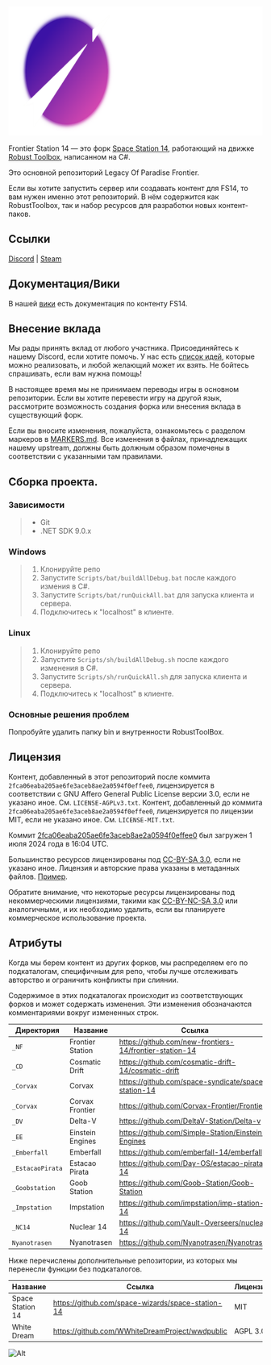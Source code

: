 <p align="center"> <img alt="Frontier Station 14" width="653" height="256" src="https://github.com/Legacy-Of-Paradise/frontier-erp/blob/master/Resources/Textures/_NewParadise/Logo/logo.png?raw=true" /></p>

Frontier Station 14 — это форк [Space Station 14](https://github.com/space-wizards/space-station-14), работающий на движке [Robust Toolbox](https://github.com/space-wizards/RobustToolbox), написанном на C#.

Это основной репозиторий Legacy Of Paradise Frontier.

Если вы хотите запустить сервер или создавать контент для FS14, то вам нужен именно этот репозиторий. В нём содержится как RobustToolbox, так и набор ресурсов для разработки новых контент-паков.

## Ссылки

[Discord](https://wiki.legacyofparadise.space/discord/) | [Steam](https://store.steampowered.com/app/1255460/Space_Station_14/)

## Документация/Вики

В нашей [вики](https://wiki.legacyofparadise.space/) есть документация по контенту FS14.

## Внесение вклада

Мы рады принять вклад от любого участника. Присоединяйтесь к нашему Discord, если хотите помочь. У нас есть [список идей](https://wiki.legacyofparadise.space/discord/), которые можно реализовать, и любой желающий может их взять. Не бойтесь спрашивать, если вам нужна помощь!

В настоящее время мы не принимаем переводы игры в основном репозитории. Если вы хотите перевести игру на другой язык, рассмотрите возможность создания форка или внесения вклада в существующий форк.

Если вы вносите изменения, пожалуйста, ознакомьтесь с разделом маркеров в [MARKERS.md](https://github.com/Legacy-Of-Paradise/frontier-erp/blob/master/MARKERS.md). Все изменения в файлах, принадлежащих нашему upstream, должны быть должным образом помечены в соответствии с указанными там правилами.

## Сборка проекта.

### Зависимости

> - Git
> - .NET SDK 9.0.x

### Windows

> 1. Клонируйте репо
> 3. Запустите `Scripts/bat/buildAllDebug.bat` после каждого измения в C#.
> 4. Запустите `Scripts/bat/runQuickAll.bat` для запуска клиента и сервера.
> 5. Подключитесь к "localhost" в клиенте.

### Linux

> 1. Клонируйте репо
> 3. Запустите `Scripts/sh/buildAllDebug.sh` после каждого изменения в C#.
> 4. Запустите `Scripts/sh/runQuickAll.sh` для запуска клиента и сервера.
> 5. Подключитесь к "localhost" в клиенте.

### Основные решения проблем

Попробуйте удалить папку bin и внутренности RobustToolBox.

## Лицензия

Контент, добавленный в этот репозиторий после коммита `2fca06eaba205ae6fe3aceb8ae2a0594f0effee0`, лицензируется в соответствии с GNU Affero General Public License версии 3.0, если не указано иное. См. `LICENSE-AGPLv3.txt`.
Контент, добавленный до коммита `2fca06eaba205ae6fe3aceb8ae2a0594f0effee0`, лицензируется по лицензии MIT, если не указано иное. См. `LICENSE-MIT.txt`.

Коммит [2fca06eaba205ae6fe3aceb8ae2a0594f0effee0](https://github.com/Legacy-Of-Paradise/frontier-erp/commit/2fca06eaba205ae6fe3aceb8ae2a0594f0effee0) был загружен 1 июля 2024 года в 16:04 UTC.

Большинство ресурсов лицензированы под [CC-BY-SA 3.0](https://creativecommons.org/licenses/by-sa/3.0/), если не указано иное. Лицензия и авторские права указаны в метаданных файлов. [Пример](https://github.com/space-wizards/space-station-14/blob/master/Resources/Textures/Objects/Tools/crowbar.rsi/meta.json).

Обратите внимание, что некоторые ресурсы лицензированы под некоммерческими лицензиями, такими как [CC-BY-NC-SA 3.0](https://creativecommons.org/licenses/by-nc-sa/3.0/) или аналогичными, и их необходимо удалить, если вы планируете коммерческое использование проекта.

## Атрибуты


Когда мы берем контент из других форков, мы распределяем его по подкаталогам, специфичным для репо, чтобы лучше отслеживать авторство и ограничить конфликты при слиянии.


Содержимое в этих подкаталогах происходит из соответствующих форков и может содержать изменения. Эти изменения обозначаются комментариями вокруг измененных строк.

| Директория | Название | Ссылка | Лицензия |
|------------|----------|--------|----------|
| `_NF` | Frontier Station | https://github.com/new-frontiers-14/frontier-station-14 | AGPL 3.0 |
| `_CD` | Cosmatic Drift | https://github.com/cosmatic-drift-14/cosmatic-drift | MIT |
| `_Corvax` | Corvax | https://github.com/space-syndicate/space-station-14 | MIT |
| `_Corvax` | Corvax Frontier | https://github.com/Corvax-Frontier/Frontier | AGPL 3.0 |
| `_DV` | Delta-V | https://github.com/DeltaV-Station/Delta-v | AGPL 3.0 |
| `_EE` | Einstein Engines | https://github.com/Simple-Station/Einstein-Engines | AGPL 3.0 |
| `_Emberfall` | Emberfall | https://github.com/emberfall-14/emberfall | MPL 2.0 |
| `_EstacaoPirata` | Estacao Pirata | https://github.com/Day-OS/estacao-pirata-14 | AGPL 3.0 |
| `_Goobstation` | Goob Station | https://github.com/Goob-Station/Goob-Station | AGPL 3.0 |
| `_Impstation` | Impstation | https://github.com/impstation/imp-station-14 | AGPL 3.0 |
| `_NC14` | Nuclear 14 | https://github.com/Vault-Overseers/nuclear-14 | AGPL 3.0 |
| `Nyanotrasen` | Nyanotrasen | https://github.com/Nyanotrasen/Nyanotrasen | MIT |

Ниже перечислены дополнительные репозитории, из которых мы перенесли функции без подкаталогов.

| Название | Ссылка | Лицензия |
|----------|--------|----------|
| Space Station 14 | https://github.com/space-wizards/space-station-14 | MIT |
| White Dream | https://github.com/WWhiteDreamProject/wwdpublic | AGPL 3.0 |

![Alt](https://repobeats.axiom.co/api/embed/f3b7ade55d5c177fcfbfc914d75d97bef17c175b.svg "Repobeats analytics image")
